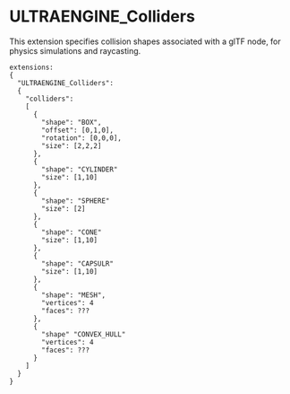 # ULTRAENGINE_Colliders

This extension specifies collision shapes associated with a glTF node, for physics simulations and raycasting.

```
extensions:
{
  "ULTRAENGINE_Colliders":
  {
    "colliders":
    [
      {
        "shape": "BOX",
        "offset": [0,1,0],
        "rotation": [0,0,0],
        "size": [2,2,2]
      },
      {
        "shape": "CYLINDER"
        "size": [1,10]
      },
      {
        "shape": "SPHERE"
        "size": [2]
      },
      {
        "shape": "CONE"
        "size": [1,10]
      },
      {
        "shape": "CAPSULR"
        "size": [1,10]
      },
      {
        "shape": "MESH",
        "vertices": 4
        "faces": ???
      },      
      {
        "shape" "CONVEX_HULL"
        "vertices": 4
        "faces": ???
      }
    ]
  }
}
```
